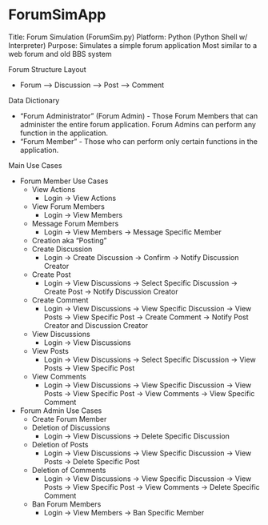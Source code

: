 ForumSimApp
===========

Title: Forum Simulation (ForumSim.py)
Platform: Python (Python Shell w/ Interpreter)
Purpose: Simulates a simple forum application
Most similar to a web forum and old BBS system

Forum Structure Layout
+ Forum --> Discussion --> Post --> Comment

Data Dictionary
+ “Forum Administrator” (Forum Admin) - Those Forum Members that can administer the entire forum application.
Forum Admins can perform any function in the application.
+ “Forum Member” - Those who can perform only certain functions in the application.

Main Use Cases
+ Forum Member Use Cases
  + View Actions
    + Login → View Actions
  + View Forum Members
    + Login → View Members
  + Message Forum Members
    + Login → View Members → Message Specific Member
  + Creation aka “Posting”
  + Create Discussion
    + Login → Create Discussion → Confirm → Notify Discussion Creator
  + Create Post
    + Login → View Discussions → Select Specific Discussion → Create Post → Notify Discussion Creator
  + Create Comment
    + Login → View Discussions → View Specific Discussion → View Posts → View Specific Post → Create Comment → Notify   Post Creator and Discussion Creator 
  + View Discussions
    + Login → View Discussions
  + View Posts
    + Login → View Discussions → Select Specific Discussion → View Posts → View Specific Post
  + View Comments
    + Login → View Discussions → View Specific Discussion → View Posts → View Specific Post → View Comments → View Specific Comment  
+ Forum Admin Use Cases
  + Create Forum Member
  + Deletion of Discussions
    + Login → View Discussions → Delete Specific Discussion
  + Deletion of Posts
    + Login → View Discussions → View Specific Discussion → View Posts → Delete Specific Post
  + Deletion of Comments
    + Login → View Discussions → View Specific Discussion → View Posts → View Specific Post → View Comments → Delete   Specific Comment
  + Ban Forum Members
    + Login → View Members → Ban Specific Member

